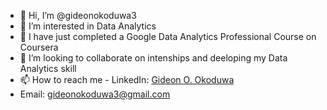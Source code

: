 - 👋 Hi, I’m @gideonokoduwa3
- 👀 I’m interested in Data Analytics
- 🌱 I have just completed a Google Data Analytics Professional Course on Coursera
- 💞️ I’m looking to collaborate on intenships and deeloping my Data Analytics skill
- 📫 How to reach me - LinkedIn: [Gideon O. Okoduwa](https://www.linkedin.com/in/gideon-o-okoduwa)
- Email: gideonokoduwa3@gmail.com
<!---
gideonokoduwa3/gideonokoduwa3 is a ✨ special ✨ repository because its `README.md` (this file) appears on your GitHub profile.
You can click the Preview link to take a look at your changes.
--->
